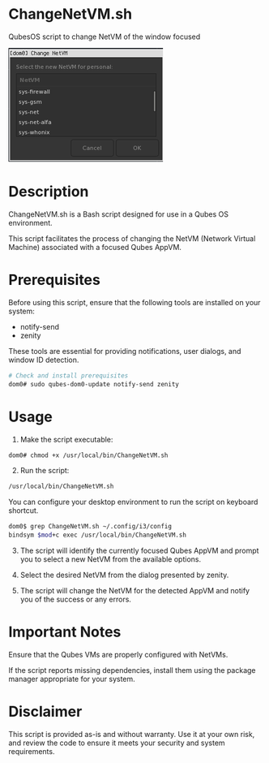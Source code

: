 # ChangeNetVM.sh
QubesOS script to change NetVM of the window focused

![ChangeNetVM.sh screenshot](ChangeNetVM.png "ChangeNetVM.sh screenshot")


# Description
ChangeNetVM.sh is a Bash script designed for use in a Qubes OS environment.

This script facilitates the process of changing the NetVM (Network Virtual Machine) associated with a focused Qubes AppVM.

# Prerequisites
Before using this script, ensure that the following tools are installed on your system:

- notify-send
- zenity

These tools are essential for providing notifications, user dialogs, and window ID detection.

```bash
# Check and install prerequisites
dom0# sudo qubes-dom0-update notify-send zenity
```
# Usage
1. Make the script executable:
```bash
dom0# chmod +x /usr/local/bin/ChangeNetVM.sh
```

2. Run the script:
```bash
/usr/local/bin/ChangeNetVM.sh
```
You can configure your desktop environment to run the script on keyboard shortcut.
```bash
dom0$ grep ChangeNetVM.sh ~/.config/i3/config
bindsym $mod+c exec /usr/local/bin/ChangeNetVM.sh
```

3. The script will identify the currently focused Qubes AppVM and prompt you to select a new NetVM from the available options.

4. Select the desired NetVM from the dialog presented by zenity.

5. The script will change the NetVM for the detected AppVM and notify you of the success or any errors.

# Important Notes
Ensure that the Qubes VMs are properly configured with NetVMs.

If the script reports missing dependencies, install them using the package manager appropriate for your system.

# Disclaimer
This script is provided as-is and without warranty. Use it at your own risk, and review the code to ensure it meets your security and system requirements.

